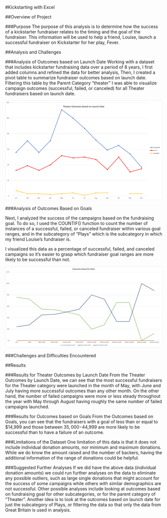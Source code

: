 #Kickstarting with Excel

##Overview of Project

###Purpose
The purpose of this analysis is to determine how the success of a kickstarter fundraiser relates to the timing and the goal of the fundraiser. This information will be used to help a friend, Louise, launch a successful fundraiser on Kickstarter for her play, Fever.

##Analysis and Challenges

###Analysis of Outcomes based on Launch Date
Working with a dataset that includes kickstarter fundraising data over a period of 8 years, I first added columns and refined the data for better analysis, Then, I created a pivot table to summarize fundraiser outcomes based on launch date. Filtering this table by the Parent Category “theater” I was able to visualize campaign outcomes (successful, failed, or canceled) for all Theater fundraisers based on launch date. 

![Outcomes Based on Launch Date](Theater_Outcomes_vs_Launch.png)

###Analysis of Outcomes Based on Goals

Next, I analyzed the success of the campaigns based on the fundraising goal. To do so, I used the COUNTIF() function to count the number of instances of a successful, failed, or canceled fundraiser within various goal ranges, and in the subcategory of “Plays” which is the subcategory in which my friend Louise’s fundraiser is.

I visualized this data as a percentage of successful, failed, and canceled campaigns so it’s easier to grasp which fundraiser goal ranges are more likely to be successful than not. 

![Outcomes Based On Goals](Outcomes_vs_Goals.png)

###Challenges and Difficulties Encountered


##Results

###Results for Theater Outcomes by Launch Date
From the Theater Outcomes by Launch Date, we can see that the most successful fundraisers for the Theater category were launched in the month of May, with June and July having more successful outcomes than any other month. On the other hand, the number of failed campaigns were more or less steady throughout the year with May through August having roughly the same number of failed campaigns launched. 

###Results for Outcomes based on Goals
From the Outcomes based on Goals, you can see that the fundraisers with a goal of less than or equal to $14,999 and those between $35,000-$44,999 are more likely to be successful than to have a failure of an outcome.

###Limitations of the Dataset
One limitation of this data is that it does not include individual donation amounts, nor minimum and maximum donations. While we do know the amount raised and the number of backers, having the additional information of the range of donations could be helpful.

###Suggested Further Analyses
If we did have the above data (individual donation amounts) we could run further analyses on the data to eliminate any possible outliers, such as large  single donations that might account for the success of some campaigns while others with similar demographics are not successful. Other possible analyses include looking at outcomes based on fundraising goal for other subcategories, or for the parent category of “Theater”. Another idea is to look at the outcomes based on launch date for just the subcategory of Plays, or filtering the data so that only the data from Great Britain is used in analysis.

